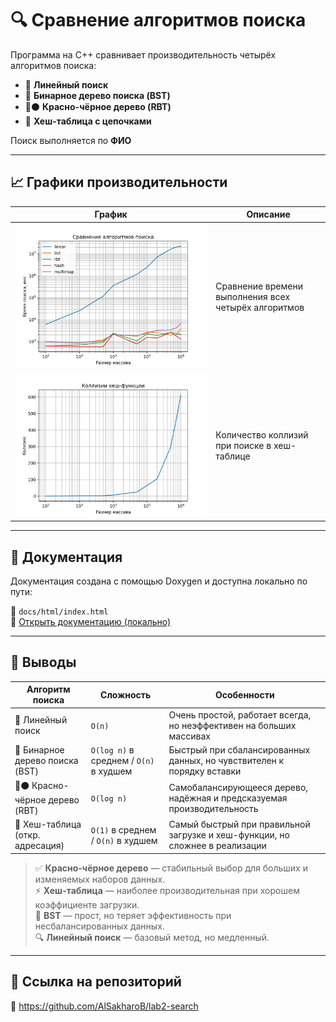 # 🔍 Сравнение алгоритмов поиска

Программа на C++ сравнивает производительность четырёх алгоритмов поиска:
- 🔹 **Линейный поиск**
- 🌳 **Бинарное дерево поиска (BST)**
- 🔴⚫ **Красно-чёрное дерево (RBT)**
- 🧮 **Хеш-таблица с цепочками**

Поиск выполняется по **ФИО**

---

## 📈 Графики производительности

| График                                | Описание |
|---------------------------------------|----------|
| ![Search Time](search_time_compare_v2.png) | Сравнение времени выполнения всех четырёх алгоритмов |
| ![Collisions](hash_collisions_v2.png)      | Количество коллизий при поиске в хеш-таблице |

---

## 📄 Документация

Документация создана с помощью Doxygen и доступна локально по пути:

📁 `docs/html/index.html`  
📌 [Открыть документацию (локально)](docs/html/index.html)

---

## 🧠 Выводы

| Алгоритм поиска        | Сложность         | Особенности                                                                 |
|------------------------|-------------------|------------------------------------------------------------------------------|
| 🔹 Линейный поиск       | `O(n)`            | Очень простой, работает всегда, но неэффективен на больших массивах         |
| 🌳 Бинарное дерево поиска (BST) | `O(log n)` в среднем / `O(n)` в худшем | Быстрый при сбалансированных данных, но чувствителен к порядку вставки      |
| 🔴⚫ Красно-чёрное дерево (RBT) | `O(log n)`        | Самобалансирующееся дерево, надёжная и предсказуемая производительность     |
| 🧮 Хеш-таблица (откр. адресация) | `O(1)` в среднем / `O(n)` в худшем | Самый быстрый при правильной загрузке и хеш-функции, но сложнее в реализации |

> ✅ **Красно-чёрное дерево** — стабильный выбор для больших и изменяемых наборов данных.  
> ⚡ **Хеш-таблица** — наиболее производительная при хорошем коэффициенте загрузки.  
> 🌳 **BST** — прост, но теряет эффективность при несбалансированных данных.  
> 🔍 **Линейный поиск** — базовый метод, но медленный.

---

## 📎 Ссылка на репозиторий

🔗 https://github.com/AlSakharoB/lab2-search
